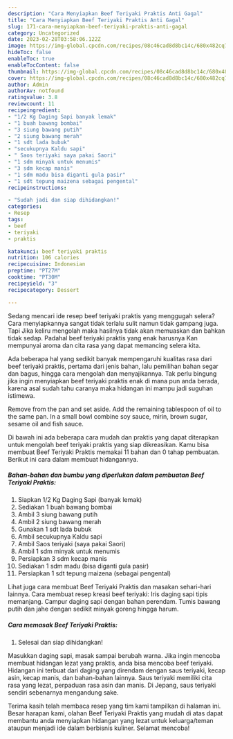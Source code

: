 ```yaml
---
description: "Cara Menyiapkan Beef Teriyaki Praktis Anti Gagal"
title: "Cara Menyiapkan Beef Teriyaki Praktis Anti Gagal"
slug: 171-cara-menyiapkan-beef-teriyaki-praktis-anti-gagal
category: Uncategorized
date: 2023-02-28T03:58:06.122Z
image: https://img-global.cpcdn.com/recipes/08c46cad8d8bc14c/680x482cq70/beef-teriyaki-praktis-foto-resep-utama.jpg
hideToc: false
enableToc: true
enableTocContent: false
thumbnail: https://img-global.cpcdn.com/recipes/08c46cad8d8bc14c/680x482cq70/beef-teriyaki-praktis-foto-resep-utama.jpg
cover: https://img-global.cpcdn.com/recipes/08c46cad8d8bc14c/680x482cq70/beef-teriyaki-praktis-foto-resep-utama.jpg
author: Admin
authorAv: notfound
ratingvalue: 3.8
reviewcount: 11
recipeingredient:
- "1/2 Kg Daging Sapi banyak lemak"
- "1 buah bawang bombai"
- "3 siung bawang putih"
- "2 siung bawang merah"
- "1 sdt lada bubuk"
- "secukupnya Kaldu sapi"
- " Saos teriyaki saya pakai Saori"
- "1 sdm minyak untuk menumis"
- "3 sdm kecap manis"
- "1 sdm madu bisa diganti gula pasir"
- "1 sdt tepung maizena sebagai pengental"
recipeinstructions:

- "Sudah jadi dan siap dihidangkan!"
categories:
- Resep
tags:
- beef
- teriyaki
- praktis

katakunci: beef teriyaki praktis 
nutrition: 106 calories
recipecuisine: Indonesian
preptime: "PT27M"
cooktime: "PT30M"
recipeyield: "3"
recipecategory: Dessert

---
```



Sedang mencari ide resep beef teriyaki praktis yang menggugah selera? Cara menyiapkannya sangat tidak terlalu sulit namun tidak gampang juga. Tapi Jika keliru mengolah maka hasilnya tidak akan memuaskan dan bahkan tidak sedap. Padahal beef teriyaki praktis yang enak harusnya Kan mempunyai aroma dan cita rasa yang dapat memancing selera kita.


Ada beberapa hal yang sedikit banyak mempengaruhi kualitas rasa dari beef teriyaki praktis, pertama dari jenis bahan, lalu pemilihan bahan segar dan bagus, hingga cara mengolah dan menyajikannya. Tak perlu bingung jika ingin menyiapkan beef teriyaki praktis enak di mana pun anda berada, karena asal sudah tahu caranya maka hidangan ini mampu jadi suguhan istimewa.

Remove from the pan and set aside. Add the remaining tablespoon of oil to the same pan. In a small bowl combine soy sauce, mirin, brown sugar, sesame oil and fish sauce.


Di bawah ini ada beberapa cara mudah dan praktis yang dapat diterapkan untuk mengolah beef teriyaki praktis yang siap dikreasikan. Kamu bisa membuat Beef Teriyaki Praktis memakai 11 bahan dan 0 tahap pembuatan. Berikut ini cara dalam membuat hidangannya.

<!--inarticleads1-->

##### Bahan-bahan dan bumbu yang diperlukan dalam pembuatan Beef Teriyaki Praktis:

1. Siapkan 1/2 Kg Daging Sapi (banyak lemak)
1. Sediakan 1 buah bawang bombai
1. Ambil 3 siung bawang putih
1. Ambil 2 siung bawang merah
1. Gunakan 1 sdt lada bubuk
1. Ambil secukupnya Kaldu sapi
1. Ambil  Saos teriyaki (saya pakai Saori)
1. Ambil 1 sdm minyak untuk menumis
1. Persiapkan 3 sdm kecap manis
1. Sediakan 1 sdm madu (bisa diganti gula pasir)
1. Persiapkan 1 sdt tepung maizena (sebagai pengental)


Lihat juga cara membuat Beef Teriyaki Praktis dan masakan sehari-hari lainnya. Cara membuat resep kreasi beef teriyaki: Iris daging sapi tipis memanjang. Campur daging sapi dengan bahan perendam. Tumis bawang putih dan jahe dengan sedikit minyak goreng hingga harum. 

<!--inarticleads2-->

##### Cara memasak Beef Teriyaki Praktis:


1. Selesai dan siap dihidangkan!

Masukkan daging sapi, masak sampai berubah warna. Jika ingin mencoba membuat hidangan lezat yang praktis, anda bisa mencoba beef teriyaki. Hidangan ini terbuat dari daging yang direndam dengan saus teriyaki, kecap asin, kecap manis, dan bahan-bahan lainnya. Saus teriyaki memiliki cita rasa yang lezat, perpaduan rasa asin dan manis. Di Jepang, saus teriyaki sendiri sebenarnya mengandung sake. 

Terima kasih telah membaca resep yang tim kami tampilkan di halaman ini. Besar harapan kami, olahan Beef Teriyaki Praktis yang mudah di atas dapat membantu anda menyiapkan hidangan yang lezat untuk keluarga/teman ataupun menjadi ide dalam berbisnis kuliner. Selamat mencoba!
